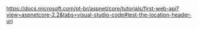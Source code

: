 https://docs.microsoft.com/pt-br/aspnet/core/tutorials/first-web-api?view=aspnetcore-2.2&tabs=visual-studio-code#test-the-location-header-uri
